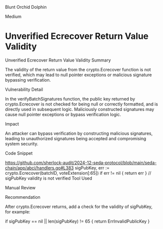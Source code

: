 Blunt Orchid Dolphin

Medium

# Unverified Ecrecover Return Value Validity

Unverified Ecrecover Return Value Validity
Summary

The validity of the return value from the crypto.Ecrecover function is not verified, which may lead to null pointer exceptions or malicious signature bypassing verification.

Vulnerability Detail

In the verifyBatchSignatures function, the public key returned by crypto.Ecrecover is not checked for being null or correctly formatted, and is directly used in subsequent logic. Maliciously constructed signatures may cause null pointer exceptions or bypass verification logic.

Impact

An attacker can bypass verification by constructing malicious signatures, leading to unauthorized signatures being accepted and compromising system security.

Code Snippet

https://github.com/sherlock-audit/2024-12-seda-protocol/blob/main/seda-chain/app/abci/handlers.go#L383
sigPubKey, err := crypto.Ecrecover(batchID, voteExtension[:65])
if err != nil {
    return err
}
// sigPubKey validity is not verified
Tool Used

Manual Review

Recommendation

After crypto.Ecrecover returns, add a check for the validity of sigPubKey, for example:


if sigPubKey == nil || len(sigPubKey) != 65 {
    return ErrInvalidPublicKey
}
